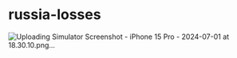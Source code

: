 # russia-losses


![Uploading Simulator Screenshot - iPhone 15 Pro - 2024-07-01 at 18.30.10.png…]()
